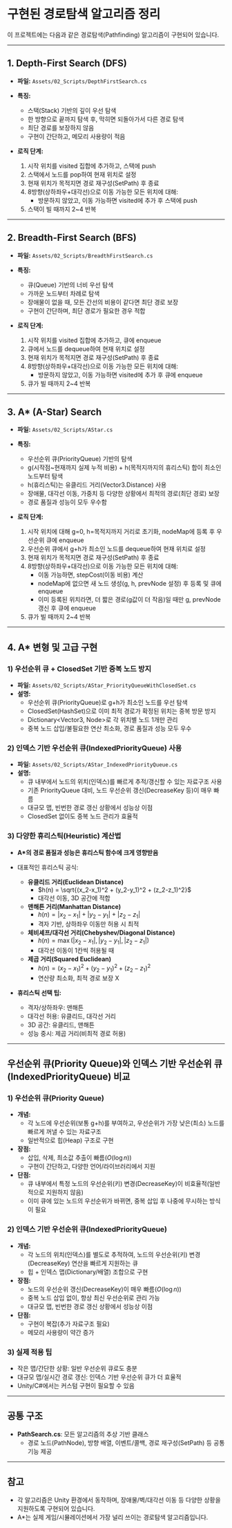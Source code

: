 # 구현된 경로탐색 알고리즘 정리

이 프로젝트에는 다음과 같은 경로탐색(Pathfinding) 알고리즘이 구현되어 있습니다.

---

## 1. Depth-First Search (DFS)
- **파일:** `Assets/02_Scripts/DepthFirstSearch.cs`
- **특징:**
  - 스택(Stack) 기반의 깊이 우선 탐색
  - 한 방향으로 끝까지 탐색 후, 막히면 되돌아가서 다른 경로 탐색
  - 최단 경로를 보장하지 않음
  - 구현이 간단하고, 메모리 사용량이 적음

- **로직 단계:**
  1. 시작 위치를 visited 집합에 추가하고, 스택에 push
  2. 스택에서 노드를 pop하여 현재 위치로 설정
  3. 현재 위치가 목적지면 경로 재구성(SetPath) 후 종료
  4. 8방향(상하좌우+대각선)으로 이동 가능한 모든 위치에 대해:
     - 방문하지 않았고, 이동 가능하면 visited에 추가 후 스택에 push
  5. 스택이 빌 때까지 2~4 반복

---

## 2. Breadth-First Search (BFS)
- **파일:** `Assets/02_Scripts/BreadthFirstSearch.cs`
- **특징:**
  - 큐(Queue) 기반의 너비 우선 탐색
  - 가까운 노드부터 차례로 탐색
  - 장애물이 없을 때, 모든 간선의 비용이 같다면 최단 경로 보장
  - 구현이 간단하며, 최단 경로가 필요한 경우 적합

- **로직 단계:**
  1. 시작 위치를 visited 집합에 추가하고, 큐에 enqueue
  2. 큐에서 노드를 dequeue하여 현재 위치로 설정
  3. 현재 위치가 목적지면 경로 재구성(SetPath) 후 종료
  4. 8방향(상하좌우+대각선)으로 이동 가능한 모든 위치에 대해:
     - 방문하지 않았고, 이동 가능하면 visited에 추가 후 큐에 enqueue
  5. 큐가 빌 때까지 2~4 반복

---

## 3. A* (A-Star) Search
- **파일:** `Assets/02_Scripts/AStar.cs`
- **특징:**
  - 우선순위 큐(PriorityQueue) 기반의 탐색
  - g(시작점~현재까지 실제 누적 비용) + h(목적지까지의 휴리스틱) 합이 최소인 노드부터 탐색
  - h(휴리스틱)는 유클리드 거리(Vector3.Distance) 사용
  - 장애물, 대각선 이동, 가중치 등 다양한 상황에서 최적의 경로(최단 경로) 보장
  - 경로 품질과 성능이 모두 우수함

- **로직 단계:**
  1. 시작 위치에 대해 g=0, h=목적지까지 거리로 초기화, nodeMap에 등록 후 우선순위 큐에 enqueue
  2. 우선순위 큐에서 g+h가 최소인 노드를 dequeue하여 현재 위치로 설정
  3. 현재 위치가 목적지면 경로 재구성(SetPath) 후 종료
  4. 8방향(상하좌우+대각선)으로 이동 가능한 모든 위치에 대해:
     - 이동 가능하면, stepCost(이동 비용) 계산
     - nodeMap에 없으면 새 노드 생성(g, h, prevNode 설정) 후 등록 및 큐에 enqueue
     - 이미 등록된 위치라면, 더 짧은 경로(g값이 더 작음)일 때만 g, prevNode 갱신 후 큐에 enqueue
  5. 큐가 빌 때까지 2~4 반복

---

## 4. A* 변형 및 고급 구현

### 1) 우선순위 큐 + ClosedSet 기반 중복 노드 방지
- **파일:** `Assets/02_Scripts/AStar_PriorityQueueWithClosedSet.cs`
- **설명:**
  - 우선순위 큐(PriorityQueue)로 g+h가 최소인 노드를 우선 탐색
  - ClosedSet(HashSet)으로 이미 최적 경로가 확정된 위치는 중복 방문 방지
  - Dictionary<Vector3, Node>로 각 위치별 노드 1개만 관리
  - 중복 노드 삽입/불필요한 연산 최소화, 경로 품질과 성능 모두 우수

### 2) 인덱스 기반 우선순위 큐(IndexedPriorityQueue) 사용
- **파일:** `Assets/02_Scripts/AStar_IndexedPriorityQueue.cs`
- **설명:**
  - 큐 내부에서 노드의 위치(인덱스)를 빠르게 추적/갱신할 수 있는 자료구조 사용
  - 기존 PriorityQueue 대비, 노드 우선순위 갱신(DecreaseKey 등)이 매우 빠름
  - 대규모 맵, 빈번한 경로 갱신 상황에서 성능상 이점
  - ClosedSet 없이도 중복 노드 관리가 효율적

### 3) 다양한 휴리스틱(Heuristic) 계산법
- **A*의 경로 품질과 성능은 휴리스틱 함수에 크게 영향받음**
- 대표적인 휴리스틱 공식:

  - **유클리드 거리(Euclidean Distance)**
    - $h(n) = \sqrt{(x_2-x_1)^2 + (y_2-y_1)^2 + (z_2-z_1)^2}$
    - 대각선 이동, 3D 공간에 적합
  - **맨해튼 거리(Manhattan Distance)**
    - $h(n) = |x_2-x_1| + |y_2-y_1| + |z_2-z_1|$
    - 격자 기반, 상하좌우 이동만 허용 시 최적
  - **체비셰프/대각선 거리(Chebyshev/Diagonal Distance)**
    - $h(n) = \max(|x_2-x_1|, |y_2-y_1|, |z_2-z_1|)$
    - 대각선 이동이 1칸씩 허용될 때
  - **제곱 거리(Squared Euclidean)**
    - $h(n) = (x_2-x_1)^2 + (y_2-y_1)^2 + (z_2-z_1)^2$
    - 연산량 최소화, 최적 경로 보장 X

- **휴리스틱 선택 팁:**
  - 격자/상하좌우: 맨해튼
  - 대각선 허용: 유클리드, 대각선 거리
  - 3D 공간: 유클리드, 맨해튼
  - 성능 중시: 제곱 거리(비최적 경로 허용)
---

## 우선순위 큐(Priority Queue)와 인덱스 기반 우선순위 큐(IndexedPriorityQueue) 비교

### 1) 우선순위 큐(Priority Queue)
- **개념:**
  - 각 노드에 우선순위(보통 g+h)를 부여하고, 우선순위가 가장 낮은(최소) 노드를 빠르게 꺼낼 수 있는 자료구조
  - 일반적으로 힙(Heap) 구조로 구현
- **장점:**
  - 삽입, 삭제, 최소값 추출이 빠름($O(\log n)$)
  - 구현이 간단하고, 다양한 언어/라이브러리에서 지원
- **단점:**
  - 큐 내부에서 특정 노드의 우선순위(키) 변경(DecreaseKey)이 비효율적(일반적으로 지원하지 않음)
  - 이미 큐에 있는 노드의 우선순위가 바뀌면, 중복 삽입 후 나중에 무시하는 방식이 필요

### 2) 인덱스 기반 우선순위 큐(IndexedPriorityQueue)
- **개념:**
  - 각 노드의 위치(인덱스)를 별도로 추적하여, 노드의 우선순위(키) 변경(DecreaseKey) 연산을 빠르게 지원하는 큐
  - 힙 + 인덱스 맵(Dictionary/배열) 조합으로 구현
- **장점:**
  - 노드의 우선순위 갱신(DecreaseKey)이 매우 빠름($O(\log n)$)
  - 중복 노드 삽입 없이, 항상 최신 우선순위로 관리 가능
  - 대규모 맵, 빈번한 경로 갱신 상황에서 성능상 이점
- **단점:**
  - 구현이 복잡(추가 자료구조 필요)
  - 메모리 사용량이 약간 증가

### 3) 실제 적용 팁
- 작은 맵/간단한 상황: 일반 우선순위 큐로도 충분
- 대규모 맵/실시간 경로 갱신: 인덱스 기반 우선순위 큐가 더 효율적
- Unity/C#에서는 커스텀 구현이 필요할 수 있음

---

## 공통 구조
- **PathSearch.cs**: 모든 알고리즘의 추상 기반 클래스
  - 경로 노드(PathNode), 방향 배열, 이벤트/콜백, 경로 재구성(SetPath) 등 공통 기능 제공

---

## 참고
- 각 알고리즘은 Unity 환경에서 동작하며, 장애물/벽/대각선 이동 등 다양한 상황을 지원하도록 구현되어 있습니다.
- A*는 실제 게임/시뮬레이션에서 가장 널리 쓰이는 경로탐색 알고리즘입니다.

